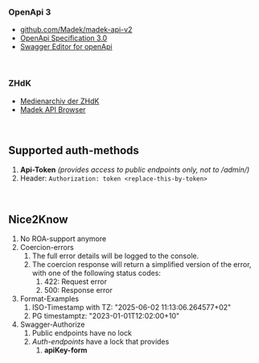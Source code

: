 ### OpenApi 3
- [github.com/Madek/madek-api-v2](https://github.com/Madek/madek-api-v2)
- [OpenApi Specification 3.0](https://swagger.io/specification/v3/)
- [Swagger Editor for openApi](https://editor.swagger.io/?url=https://ga4gh.github.io/task-execution-schemas/openapi.yaml)

<br/>

### ZHdK
- [Medienarchiv der ZHdK](https://medienarchiv.zhdk.ch/)
- [Madek API Browser](https://medienarchiv.zhdk.ch/api/browser/)

<br/>

## Supported auth-methods
1. **Api-Token** *(provides access to public endpoints only, not to /admin/)*
2. Header: `Authorization: token <replace-this-by-token>`

<br/>

## Nice2Know
1. No ROA-support anymore
2. Coercion-errors
   1. The full error details will be logged to the console.
   2. The coercion response will return a simplified version of the error, with one of the following status codes:
      1. 422: Request error
      2. 500: Response error
3. Format-Examples
   1. ISO-Timestamp with TZ: "2025-06-02 11:13:06.264577+02" 
   2. PG timestamptz: "2023-01-01T12:02:00+10" 
4. Swagger-Authorize
   1. Public endpoints have no lock
   2. *Auth-endpoints* have a lock that provides
      1. **apiKey-form**
